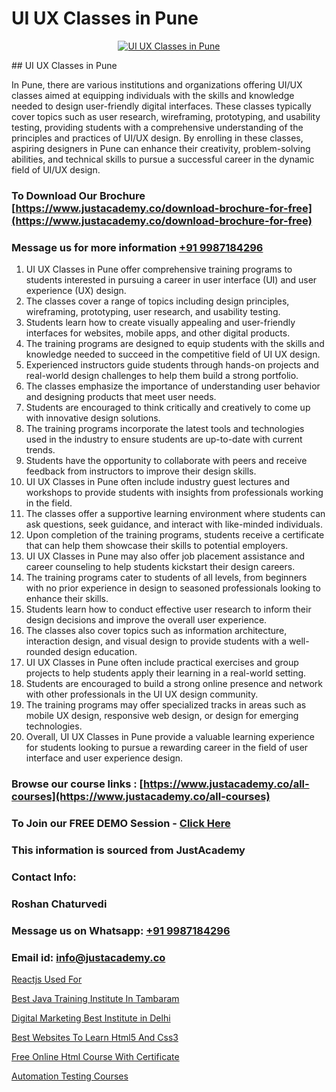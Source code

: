 # UI UX Classes in Pune

<p align="center">
  <a href="https://justacademy.co/all-courses">
    <img src="https://i.ibb.co/P5KtSQ2/ui-ux.png" alt="UI UX Classes in Pune">
  </a>
</p>
## UI UX Classes in Pune

In Pune, there are various institutions and organizations offering UI/UX classes aimed at equipping individuals with the skills and knowledge needed to design user-friendly digital interfaces. These classes typically cover topics such as user research, wireframing, prototyping, and usability testing, providing students with a comprehensive understanding of the principles and practices of UI/UX design. By enrolling in these classes, aspiring designers in Pune can enhance their creativity, problem-solving abilities, and technical skills to pursue a successful career in the dynamic field of UI/UX design.
### To Download Our Brochure [https://www.justacademy.co/download-brochure-for-free](https://www.justacademy.co/download-brochure-for-free)
### Message us for more information [+91 9987184296](https://api.whatsapp.com/send?phone=919987184296)
1) UI UX Classes in Pune offer comprehensive training programs to students interested in pursuing a career in user interface (UI) and user experience (UX) design.
2) The classes cover a range of topics including design principles, wireframing, prototyping, user research, and usability testing.
3) Students learn how to create visually appealing and user-friendly interfaces for websites, mobile apps, and other digital products.
4) The training programs are designed to equip students with the skills and knowledge needed to succeed in the competitive field of UI UX design.
5) Experienced instructors guide students through hands-on projects and real-world design challenges to help them build a strong portfolio.
6) The classes emphasize the importance of understanding user behavior and designing products that meet user needs.
7) Students are encouraged to think critically and creatively to come up with innovative design solutions.
8) The training programs incorporate the latest tools and technologies used in the industry to ensure students are up-to-date with current trends.
9) Students have the opportunity to collaborate with peers and receive feedback from instructors to improve their design skills.
10) UI UX Classes in Pune often include industry guest lectures and workshops to provide students with insights from professionals working in the field.
11) The classes offer a supportive learning environment where students can ask questions, seek guidance, and interact with like-minded individuals.
12) Upon completion of the training programs, students receive a certificate that can help them showcase their skills to potential employers.
13) UI UX Classes in Pune may also offer job placement assistance and career counseling to help students kickstart their design careers.
14) The training programs cater to students of all levels, from beginners with no prior experience in design to seasoned professionals looking to enhance their skills.
15) Students learn how to conduct effective user research to inform their design decisions and improve the overall user experience.
16) The classes also cover topics such as information architecture, interaction design, and visual design to provide students with a well-rounded design education.
17) UI UX Classes in Pune often include practical exercises and group projects to help students apply their learning in a real-world setting.
18) Students are encouraged to build a strong online presence and network with other professionals in the UI UX design community.
19) The training programs may offer specialized tracks in areas such as mobile UX design, responsive web design, or design for emerging technologies.
20) Overall, UI UX Classes in Pune provide a valuable learning experience for students looking to pursue a rewarding career in the field of user interface and user experience design.

### Browse our course links : [https://www.justacademy.co/all-courses](https://www.justacademy.co/all-courses) 
### To Join our FREE DEMO Session - [Click Here](https://www.justacademy.co/register-for-course-demo)


### This information is sourced from JustAcademy
### Contact Info:
### Roshan Chaturvedi
### Message us on Whatsapp: [+91 9987184296](https://api.whatsapp.com/send?phone=919987184296)
### Email id: [info@justacademy.co](mailto:info@justacademy.co)
                
[Reactjs Used For](https://www.linkedin.com/pulse/reactjs-used-justacademy-las-vegas-tywpf?trackingId=SNzZBNFNOxdQV0nlgOhZlQ%3D%3D&lipi=urn%3Ali%3Apage%3Ad_flagship3_company_admin%3B72drtJzFRpOZi%2BIA7t6Uhg%3D%3D)

[Best Java Training Institute In Tambaram](https://www.linkedin.com/pulse/best-java-training-institute-tambaram-justacademy-thane-d5lme?trackingId=2voLqhrAmy8Tjwhw5D7nKw%3D%3D&lipi=urn%3Ali%3Apage%3Ad_flagship3_company_admin%3B8x4oZRFoSmO4CZ5ThOfedg%3D%3D)

[Digital Marketing Best Institute in Delhi](https://medium.com/@mistersumit961/digital-marketing-best-institute-in-delhi-83b404e8f510)

[Best Websites To Learn Html5 And Css3](https://medium.com/@mistersumit961/best-websites-to-learn-html5-and-css3-6ca8fcd42ca8)

[Free Online Html Course With Certificate](https://justacademyin.github.io/justacademy/free-online-html-course-with-certificate)

[Automation Testing Courses](https://justacademyin.github.io/justacademy/automation-testing-courses)

